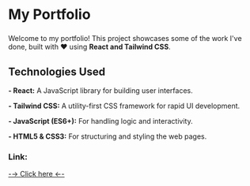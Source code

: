 <h1 align="left">My Portfolio</h1>

###

<p align="left">Welcome to my portfolio! This project showcases some of the work I've done, built with ❤️ using <strong>React and Tailwind CSS</strong>.</p>

###
<h2 align="left">Technologies Used</h2> 


<p align="left"><strong>- React:</strong> A JavaScript library for building user interfaces.</p>
<p align="left"><strong>- Tailwind CSS:</strong> A utility-first CSS framework for rapid UI development.</p>
<p align="left"><strong>- JavaScript (ES6+):</strong> For handling logic and interactivity.</p>
<p align="left"><strong>- HTML5 & CSS3:</strong> For structuring and styling the web pages.</p>

###
<h3>Link:</h3>
  
<a href="https://classy-marigold-c0e1ca.netlify.app">-→ Click here ←-</a>
